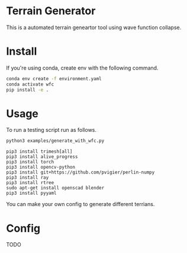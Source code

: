 # Terrain Generator
This is a automated terrain geneartor tool using wave function collapse.

# Install
If you're using conda, create env with the following command.
```bash
conda env create -f environment.yaml
conda activate wfc
pip install -e .
```

# Usage
To run a testing script run as follows.
```bash
python3 examples/generate_with_wfc.py
```

```
pip3 install trimesh[all]
pip3 install alive_progress
pip3 install torch
pip3 install opencv-python
pip3 install git+https://github.com/pvigier/perlin-numpy
pip3 install ray
pip3 install rtree
sudo apt-get install openscad blender
pip3 install pyyaml
```

You can make your own config to generate different terrians.

# Config
TODO
